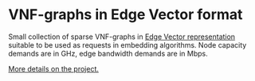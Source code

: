 # VNF-graphs in Edge Vector format

Small collection of sparse VNF-graphs in [Edge Vector representation](https://github.com/rodispantelis/EdgeVector) suitable to be used as requests in embedding algorithms.
Node capacity demands are in GHz, edge bandwidth demands are in Mbps.

[More details on the project.](https://rodispantelis.github.io/SFC-Embedding/DataCenters)